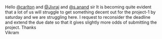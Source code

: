 Hello [@carlton](/u/carlton) and [@Jivraj](/u/jivraj) and
[@s.anand](/u/s.anand) sir
It is becoming quite evident that a lot of us will struggle to get something
decent out for the project-1 by saturday and we are struggling here. I request
to reconsider the deadline and extend the due date so that it gives slightly
more odds of submitting the project.
Thanks  
Vikram